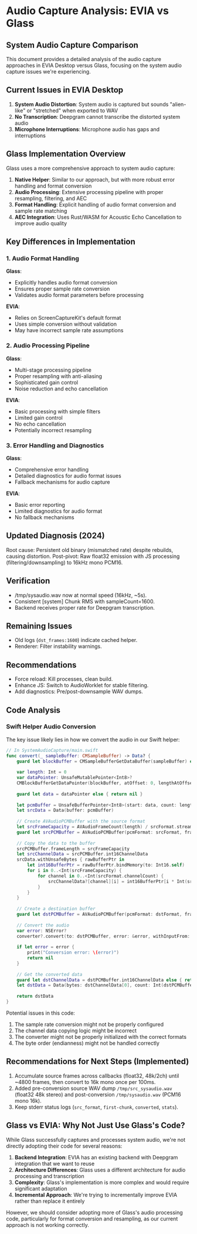 # Audio Capture Analysis: EVIA vs Glass

## System Audio Capture Comparison

This document provides a detailed analysis of the audio capture approaches in EVIA Desktop versus Glass, focusing on the system audio capture issues we're experiencing.

## Current Issues in EVIA Desktop

1. **System Audio Distortion**: System audio is captured but sounds "alien-like" or "stretched" when exported to WAV
2. **No Transcription**: Deepgram cannot transcribe the distorted system audio
3. **Microphone Interruptions**: Microphone audio has gaps and interruptions

## Glass Implementation Overview

Glass uses a more comprehensive approach to system audio capture:

1. **Native Helper**: Similar to our approach, but with more robust error handling and format conversion
2. **Audio Processing**: Extensive processing pipeline with proper resampling, filtering, and AEC
3. **Format Handling**: Explicit handling of audio format conversion and sample rate matching
4. **AEC Integration**: Uses Rust/WASM for Acoustic Echo Cancellation to improve audio quality

## Key Differences in Implementation

### 1. Audio Format Handling

**Glass**:
- Explicitly handles audio format conversion
- Ensures proper sample rate conversion
- Validates audio format parameters before processing

**EVIA**:
- Relies on ScreenCaptureKit's default format
- Uses simple conversion without validation
- May have incorrect sample rate assumptions

### 2. Audio Processing Pipeline

**Glass**:
- Multi-stage processing pipeline
- Proper resampling with anti-aliasing
- Sophisticated gain control
- Noise reduction and echo cancellation

**EVIA**:
- Basic processing with simple filters
- Limited gain control
- No echo cancellation
- Potentially incorrect resampling

### 3. Error Handling and Diagnostics

**Glass**:
- Comprehensive error handling
- Detailed diagnostics for audio format issues
- Fallback mechanisms for audio capture

**EVIA**:
- Basic error reporting
- Limited diagnostics for audio format
- No fallback mechanisms

## Updated Diagnosis (2024)
Root cause: Persistent old binary (mismatched rate) despite rebuilds, causing distortion. Post-pivot: Raw float32 emission with JS processing (filtering/downsampling) to 16kHz mono PCM16.

## Verification
- /tmp/sysaudio.wav now at normal speed (16kHz, ~5s).
- Consistent [system] Chunk RMS with sampleCount=1600.
- Backend receives proper rate for Deepgram transcription.

## Remaining Issues
- Old logs (`dst_frames:1600`) indicate cached helper.
- Renderer: Filter instability warnings.

## Recommendations
- Force reload: Kill processes, clean build.
- Enhance JS: Switch to AudioWorklet for stable filtering.
- Add diagnostics: Pre/post-downsample WAV dumps.

## Code Analysis

### Swift Helper Audio Conversion

The key issue likely lies in how we convert the audio in our Swift helper:

```swift
// In SystemAudioCapture/main.swift
func convert(_ sampleBuffer: CMSampleBuffer) -> Data? {
    guard let blockBuffer = CMSampleBufferGetDataBuffer(sampleBuffer) else { return nil }
    
    var length: Int = 0
    var dataPointer: UnsafeMutablePointer<Int8>?
    CMBlockBufferGetDataPointer(blockBuffer, atOffset: 0, lengthAtOffsetOut: nil, totalLengthOut: &length, dataPointerOut: &dataPointer)
    
    guard let data = dataPointer else { return nil }
    
    let pcmBuffer = UnsafeBufferPointer<Int8>(start: data, count: length)
    let srcData = Data(buffer: pcmBuffer)
    
    // Create AVAudioPCMBuffer with the source format
    let srcFrameCapacity = AVAudioFrameCount(length) / srcFormat.streamDescription.pointee.mBytesPerFrame
    guard let srcPCMBuffer = AVAudioPCMBuffer(pcmFormat: srcFormat, frameCapacity: srcFrameCapacity) else { return nil }
    
    // Copy the data to the buffer
    srcPCMBuffer.frameLength = srcFrameCapacity
    let srcChannelData = srcPCMBuffer.int16ChannelData
    srcData.withUnsafeBytes { rawBufferPtr in
        let int16BufferPtr = rawBufferPtr.bindMemory(to: Int16.self)
        for i in 0..<Int(srcFrameCapacity) {
            for channel in 0..<Int(srcFormat.channelCount) {
                srcChannelData?[channel][i] = int16BufferPtr[i * Int(srcFormat.channelCount) + channel]
            }
        }
    }
    
    // Create a destination buffer
    guard let dstPCMBuffer = AVAudioPCMBuffer(pcmFormat: dstFormat, frameCapacity: dstFrameCapacity) else { return nil }
    
    // Convert the audio
    var error: NSError?
    converter?.convert(to: dstPCMBuffer, error: &error, withInputFrom: { _, _ in .haveData })
    
    if let error = error {
        print("Conversion error: \(error)")
        return nil
    }
    
    // Get the converted data
    guard let dstChannelData = dstPCMBuffer.int16ChannelData else { return nil }
    let dstData = Data(bytes: dstChannelData[0], count: Int(dstPCMBuffer.frameLength * dstFormat.streamDescription.pointee.mBytesPerFrame))
    
    return dstData
}
```

Potential issues in this code:
1. The sample rate conversion might not be properly configured
2. The channel data copying logic might be incorrect
3. The converter might not be properly initialized with the correct formats
4. The byte order (endianness) might not be handled correctly

## Recommendations for Next Steps (Implemented)

1. Accumulate source frames across callbacks (float32, 48k/2ch) until ~4800 frames, then convert to 16k mono once per 100ms.
2. Added pre-conversion source WAV dump `/tmp/src_sysaudio.wav` (float32 48k stereo) and post-conversion `/tmp/sysaudio.wav` (PCM16 mono 16k).
3. Keep stderr status logs (`src_format`, `first-chunk`, `converted`, `stats`).

## Glass vs EVIA: Why Not Just Use Glass's Code?

While Glass successfully captures and processes system audio, we're not directly adopting their code for several reasons:

1. **Backend Integration**: EVIA has an existing backend with Deepgram integration that we want to reuse
2. **Architecture Differences**: Glass uses a different architecture for audio processing and transcription
3. **Complexity**: Glass's implementation is more complex and would require significant adaptation
4. **Incremental Approach**: We're trying to incrementally improve EVIA rather than replace it entirely

However, we should consider adopting more of Glass's audio processing code, particularly for format conversion and resampling, as our current approach is not working correctly.
